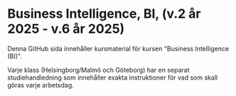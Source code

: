 # Business Intelligence, BI, (v.2 år 2025 - v.6 år 2025)
Denna GitHub sida innehåller kursmaterial för kursen "Business Intelligence (BI)".

Varje klass (Helsingborg/Malmö och Göteborg) har en separat studiehandledning som innehåller exakta instruktioner för vad som skall göras varje arbetsdag.